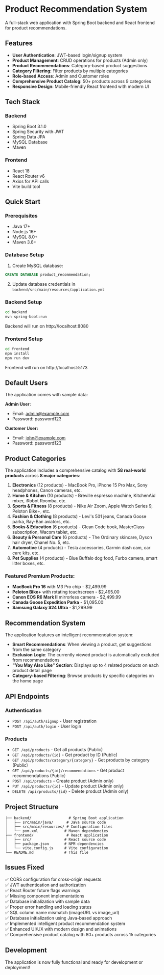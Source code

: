 # Product Recommendation System

A full-stack web application with Spring Boot backend and React frontend for product recommendations.

## Features

- **User Authentication**: JWT-based login/signup system
- **Product Management**: CRUD operations for products (Admin only)
- **Product Recommendations**: Category-based product suggestions
- **Category Filtering**: Filter products by multiple categories
- **Role-based Access**: Admin and Customer roles
- **Comprehensive Product Catalog**: 50+ products across 9 categories
- **Responsive Design**: Mobile-friendly React frontend with modern UI

## Tech Stack

### Backend
- Spring Boot 3.1.0
- Spring Security with JWT
- Spring Data JPA
- MySQL Database
- Maven

### Frontend
- React 18
- React Router v6
- Axios for API calls
- Vite build tool

## Quick Start

### Prerequisites
- Java 17+
- Node.js 16+
- MySQL 8.0+
- Maven 3.6+

### Database Setup
1. Create MySQL database:
```sql
CREATE DATABASE product_recommendation;
```

2. Update database credentials in `backend/src/main/resources/application.yml`

### Backend Setup
```bash
cd backend
mvn spring-boot:run
```
Backend will run on http://localhost:8080

### Frontend Setup
```bash
cd frontend
npm install
npm run dev
```
Frontend will run on http://localhost:5173

## Default Users

The application comes with sample data:

**Admin User:**
- Email: admin@example.com
- Password: password123

**Customer User:**
- Email: john@example.com
- Password: password123

## Product Categories

The application includes a comprehensive catalog with **58 real-world products** across **8 major categories**:

1. **Electronics** (12 products) - MacBook Pro, iPhone 15 Pro Max, Sony headphones, Canon cameras, etc.
2. **Home & Kitchen** (10 products) - Breville espresso machine, KitchenAid mixer, iRobot Roomba, etc.
3. **Sports & Fitness** (8 products) - Nike Air Zoom, Apple Watch Series 9, Peloton Bike+, etc.
4. **Fashion & Clothing** (8 products) - Levi's 501 jeans, Canada Goose parka, Ray-Ban aviators, etc.
5. **Books & Education** (6 products) - Clean Code book, MasterClass subscription, Wacom tablet, etc.
6. **Beauty & Personal Care** (6 products) - The Ordinary skincare, Dyson hair dryer, Chanel No. 5, etc.
7. **Automotive** (4 products) - Tesla accessories, Garmin dash cam, car care kits, etc.
8. **Pet Supplies** (4 products) - Blue Buffalo dog food, Furbo camera, smart litter boxes, etc.

### Featured Premium Products:
- **MacBook Pro 16** with M3 Pro chip - $2,499.99
- **Peloton Bike+** with rotating touchscreen - $2,495.00
- **Canon EOS R6 Mark II** mirrorless camera - $2,499.99
- **Canada Goose Expedition Parka** - $1,095.00
- **Samsung Galaxy S24 Ultra** - $1,299.99

## Recommendation System

The application features an intelligent recommendation system:

- **Smart Recommendations**: When viewing a product, get suggestions from the same category
- **Exclusion Logic**: The currently viewed product is automatically excluded from recommendations
- **"You May Also Like" Section**: Displays up to 4 related products on each product detail page
- **Category-based Filtering**: Browse products by specific categories on the home page

## API Endpoints

### Authentication
- `POST /api/auth/signup` - User registration
- `POST /api/auth/login` - User login

### Products
- `GET /api/products` - Get all products (Public)
- `GET /api/products/{id}` - Get product by ID (Public)
- `GET /api/products/category/{category}` - Get products by category (Public)
- `GET /api/products/{id}/recommendations` - Get product recommendations (Public)
- `POST /api/products` - Create product (Admin only)
- `PUT /api/products/{id}` - Update product (Admin only)
- `DELETE /api/products/{id}` - Delete product (Admin only)

## Project Structure

```
├── backend/                 # Spring Boot application
│   ├── src/main/java/      # Java source code
│   ├── src/main/resources/ # Configuration files
│   └── pom.xml            # Maven dependencies
├── frontend/               # React application
│   ├── src/               # React source code
│   ├── package.json       # NPM dependencies
│   └── vite.config.js     # Vite configuration
└── README.md              # This file
```

## Issues Fixed

✅ CORS configuration for cross-origin requests  
✅ JWT authentication and authorization  
✅ React Router future flags warnings  
✅ Missing component implementations  
✅ Database initialization with sample data  
✅ Proper error handling and loading states  
✅ SQL column name mismatch (imageURL vs image_url)  
✅ Database initialization using Java-based approach  
✅ Implemented intelligent product recommendation system  
✅ Enhanced UI/UX with modern design and animations  
✅ Comprehensive product catalog with 80+ products across 15 categories  

## Development

The application is now fully functional and ready for development or deployment!
